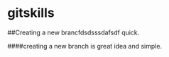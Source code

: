 gitskills
=========

##Creating a new brancfdsdsssdafsdf  quick.


####creating a new branch is great idea and simple.
